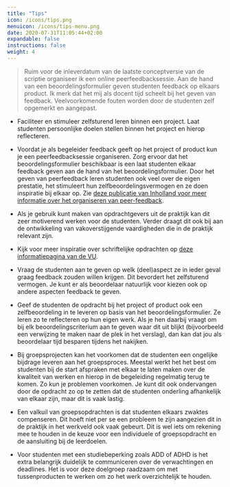 ```yaml
---
title: "Tips"
icon: /icons/tips.png
menuicon: /icons/tips-menu.png
date: 2020-07-31T11:05:44+02:00
expandable: false
instructions: false
weight: 4
---
```


> Ruim voor de inleverdatum van de laatste conceptversie van de scriptie organiseer ik een online peerfeedbacksessie. Aan de hand van een beoordelingsformulier geven studenten feedback op elkaars product. Ik merk dat het mij als docent tijd scheelt bij het geven van feedback. Veelvoorkomende fouten worden door de studenten zelf opgemerkt en aangepast. 

 

* Faciliteer en stimuleer zelfsturend leren binnen een project. Laat studenten persoonlijke doelen stellen binnen het project en hierop reflecteren. 

*	Voordat je als begeleider feedback geeft op het project of product kun je een peerfeedbacksessie organiseren. Zorg ervoor dat het beoordelingsformulier beschikbaar is een laat studenten elkaar feedback geven aan de hand van het beoordelingsformulier. Door het geven van peerfeedback leren studenten ook veel over de eigen prestatie, het stimuleert hun zelfbeoordelingsvermogen en ze doen inspiratie bij elkaar op. Zie [deze publicatie van Inholland voor meer informatie over het organiseren van peer-feedback](https://www.inholland.nl/media/18717/inh_factsheet-peerreview_a4-nl-digitaal.pdf). 

*	Als je gebruik kunt maken van opdrachtgevers uit de praktijk kan dit zeer motiverend werken voor de studenten. Verder draagt dit ook bij aan de ontwikkeling van vakoverstijgende vaardigheden die in de praktijk relevant zijn. 

*	Kijk voor meer inspiratie over schriftelijke opdrachten op [deze informatiepagina van de VU](https://sites.google.com/vu.nl/vu-teaching-learning-tips/assessment-for-learning/variations-on-written-assignments).  

*	Vraag de studenten aan te geven op welk (deel)aspect ze in ieder geval graag feedback zouden willen krijgen. Dit bevordert het zelfsturend vermogen. Je kunt er als beoordelaar natuurlijk voor kiezen ook op andere aspecten feedback te geven.  

*	Geef de studenten de opdracht bij het project of product ook een zelfbeoordeling in te leveren op basis van het beoordelingsformulier. Ze leren zo te reflecteren op hun eigen werk. Als je hen daarbij vraagt om bij elk beoordelingscriterium aan te geven waar dit uit blijkt (bijvoorbeeld een verwijzing te maken naar de plek in het verslag), dan kan dat jou als beoordelaar tijd besparen tijdens het nakijken. 

*	Bij groepsprojecten kan het voorkomen dat de studenten een ongelijke bijdrage leveren aan het groepsproces. Meestal werkt het het best om studenten bij de start afspraken met elkaar te laten maken over de kwaliteit van werken en hierop in de begeleiding regelmatig terug te komen. Zo kun je problemen voorkomen. Je kunt dit ook ondervangen door de opdracht zo op te zetten dat de studenten onderling afhankelijk van elkaar zijn, maar dit is vaak lastig. 

* Een valkuil van groepsopdrachten is dat studenten elkaars zwaktes compenseren. Dit hoeft niet per se een probleem te zijn aangezien dit in de praktijk in het werkveld ook vaak gebeurt. Dit is wel iets om rekening mee te houden in de keuze voor een individuele of groepsopdracht en de aansluiting bij de leerdoelen.  

* Voor studenten met een studiebeperking zoals ADD of ADHD is het extra belangrijk duidelijk te communiceren over de verwachtingen en deadlines. Het is voor deze doelgroep raadzaam om met tussenproducten te werken om zo het werk overzichtelijk te houden. 
